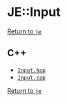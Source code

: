 # JE::Input

[Return to `je`](/docs/je.md)

## C++

- [`Input.hpp`](/src/je/Input.hpp)
- [`Input.cpp`](/src/je/Input.cpp)

[Return to `je`](/docs/je.md)